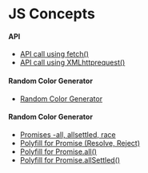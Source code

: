 <html>
  <h1> JS Concepts</h1>
  <h4>API</h4>
    <ul>
      <li> <a href="https://github.com/suresh444/jsconcepts/blob/main/api%20callusingfetch.js">API call using fetch()</a></li>
      <li><a href="https://github.com/suresh444/jsconcepts/blob/main/polyfillforPromiseAll.js">API call using XMLhttprequest() </a></li>
    </ul>  
  
  <h4> Random Color Generator</h4>
  <ul>
        <li><a href="https://github.com/suresh444/jsconcepts/blob/main/anyColor.html"> Random Color Generator </a> </li>
  </ul>
  <h4> Random Color Generator</h4>
  <ul>
    <li><a href="https://github.com/suresh444/jsconcepts/blob/main/promises.js">Promises -all, allsettled, race</a></li>
    <li><a href="https://github.com/suresh444/jsconcepts/blob/main/polyfillForPromiseResolveReject.js">Polyfill for Promise (Resolve, Reject)</a></li>
    <li> <a href="https://github.com/suresh444/jsconcepts/blob/main/polyfillforPromiseAll.js">Polyfill for Promise.all()</a></li>
    <li> <a href="https://github.com/suresh444/jsconcepts/blob/main/polyfillforPromiseAllSettled.js">Polyfill for Promise.allSettled()</a></li>      
  </ul>
    </html>
